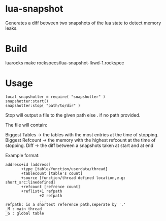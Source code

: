 lua-snapshot
============

Generates a diff between two snapshots of the lua state to detect memory leaks.


Build
=====

luarocks make rockspecs/lua-snapshot-lkwd-1.rockspec

Usage
=====

```
local snapshotter = require( "snapshotter" )
snapshotter:start()
snapshotter:stop( "path/to/dir" )
```

Stop will output a file to the given path else . if no path provided.

The file will contain:

Biggest Tables -> the tables with the most entries at the time of stopping.
Biggest Refcount -> the memory with the highest refcount at the time of stopping.
Diff -> the diff between a snapshots taken at start and at end

Example format:

```
address+id [address]
       +type [table/function/userdata/thread]
       +tablecount [table's count]
       +source [function/thread defined location,e.g: short_src:linedefined]
       +refcount [refrence count]
       +reflist+1 refpath
               +2 refpath
               ...
refpath: is a shortest reference path,seperate by '.'
_M : main thread
_G : global table
```
